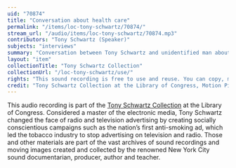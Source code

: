 ```yaml
---
uid: "70874"
title: "Conversation about health care"
permalink: "/items/loc-tony-schwartz/70874/"
stream_url: "/audio/items/loc-tony-schwartz/70874.mp3"
contributors: "Tony Schwartz (Speaker)"
subjects: "interviews"
summary: "Conversation between Tony Schwartz and unidentified man about health care. Unidentified man talks about the problems of hospitals and health insurers that act like businesses. Possibly raw material for a health care ad."
layout: "item"
collectionTitle: "Tony Schwartz Collection"
collectionUrl: "/loc-tony-schwartz/use/"
rights: "This sound recording is free to use and reuse. You can copy, modify, distribute and perform the work, even for commercial purposes, all without asking permission. Attribution is recommended but not required."
credit: "Tony Schwartz Collection at the Library of Congress, Motion Picture, Broadcasting and Recorded Sound Division."
---
```


This audio recording is part of the [Tony Schwartz Collection](https://www.loc.gov/rr/record/schwartzcollection.html) at the Library of Congress. Considered a master of the electronic media, Tony Schwartz changed the face of radio and television advertising by creating socially conscientious campaigns such as the nation’s first anti-smoking ad, which led the tobacco industry to stop advertising on television and radio. Those and other materials are part of the vast archives of sound recordings and moving images created and collected by the renowned New York City sound documentarian, producer, author and teacher.